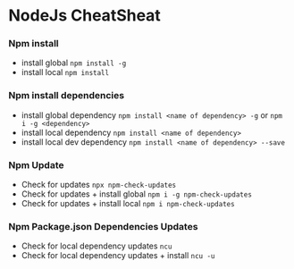 # NodeJs CheatSheat

### Npm install

- install global `npm install -g`
- install local `npm install`

### Npm install dependencies

- install global dependency `npm install <name of dependency> -g` or `npm i -g <dependency>`
- install local dependency `npm install <name of dependency>`
- install local dev dependency `npm install <name of dependency> --save`

### Npm Update

- Check for updates `npx npm-check-updates`
- Check for updates + install global `npm i -g npm-check-updates`
- Check for updates + install local `npm i npm-check-updates`

### Npm Package.json Dependencies Updates

- Check for local dependency updates `ncu`
- Check for local dependency updates + install `ncu -u`
